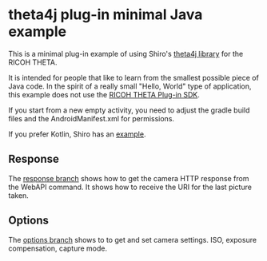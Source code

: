 # theta4j plug-in minimal Java example

This is a minimal plug-in example of using Shiro's 
[theta4j library](https://github.com/theta4j/theta-web-api) 
for the RICOH THETA.

It is intended for people that like to learn from the smallest possible
piece of Java code. In the spirit of a really small
"Hello, World" type of application, this example does not use the 
[RICOH THETA Plug-in SDK](https://github.com/ricohapi/theta-plugin-sdk).

If you start from a new empty activity, you need to adjust the 
gradle build files and the AndroidManifest.xml for permissions.

If you prefer Kotlin, Shiro has an [example](https://github.com/theta4j/theta-web-api/tree/master/plugin-example).

## Response
The [response branch](https://github.com/codetricity/theta4j-minimal-example/tree/response) shows how to get the camera HTTP response from the WebAPI command. It shows how to receive the URI for the last picture taken.

## Options
The [options branch](https://github.com/codetricity/theta4j-minimal-example/tree/options) shows to to get and set camera settings. ISO, exposure compensation, capture mode.






